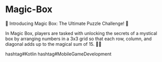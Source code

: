 # Magic-Box

🎩 Introducing Magic Box: The Ultimate Puzzle Challenge! 🎲

In Magic Box, players are tasked with unlocking the secrets of a mystical box by arranging numbers in a 3x3 grid so that each row, column, and diagonal adds up to the magical sum of 15. 🧩✨

hashtag#Kotlin hashtag#MobileGameDevelopment 
